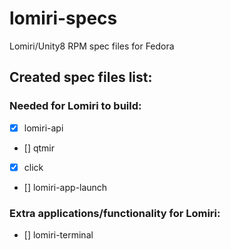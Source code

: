 # lomiri-specs
Lomiri/Unity8 RPM spec files for Fedora

## Created spec files list:
### Needed for Lomiri to build:
* [X] lomiri-api
* [] qtmir
* [X] click
* [] lomiri-app-launch

### Extra applications/functionality for Lomiri:
* [] lomiri-terminal